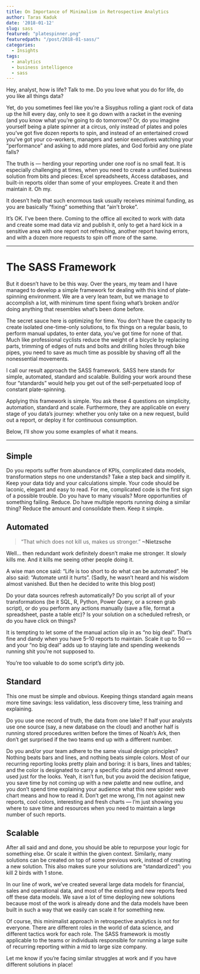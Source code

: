```yaml
---
title: On Importance of Minimalism in Retrospective Analytics
author: Taras Kaduk
date: '2018-01-12'
slug: sass
featured: "platespinner.png"
featuredpath: "/post/2018-01-sass/"
categories:
  - Insights
tags:
  - analytics
  - business intelligence
  - sass
---
```


Hey, analyst, how is life? Talk to me. Do you love what you do for life, do you like all things data?

Yet, do you sometimes feel like you’re a Sisyphus rolling a giant rock of data up the hill every day, only to see it go down with a racket in the evening (and you know what you’re going to do tomorrow)? Or, do you imagine yourself being a plate spinner at a circus, only instead of plates and poles you’ve got five dozen reports to spin, and instead of an entertained crowd you’ve got your co-workers, managers and senior executives watching your “performance” and asking to add more plates, and God forbid any one plate falls?

The truth is — herding your reporting under one roof is no small feat. It is especially challenging at times, when you need to create a unified business solution from bits and pieces: Excel spreadsheets, Access databases, and built-in reports older than some of your employees. Create it and then maintain it. Oh my.

It doesn’t help that such enormous task usually receives minimal funding, as you are basically “fixing” something that “ain’t broke”.

It’s OK. I’ve been there. Coming to the office all excited to work with data and create some mad data viz and publish it, only to get a hard kick in a sensitive area with one report not refreshing, another report having errors, and with a dozen more requests to spin off more of the same.

---

# The SASS Framework

But it doesn’t have to be this way. Over the years, my team and I have managed to develop a simple framework for dealing with this kind of plate-spinning environment. We are a very lean team, but we manage to accomplish a lot, with minimum time spent fixing what’s broken and/or doing anything that resembles what’s been done before.

The secret sauce here is optimizing for time. You don’t have the capacity to create isolated one-time-only solutions, to fix things on a regular basis, to perform manual updates, to enter data, you’ve got time for none of that. Much like professional cyclists reduce the weight of a bicycle by replacing parts, trimming of edges of nuts and bolts and drilling holes through bike pipes, you need to save as much time as possible by shaving off all the nonessential movements.

I call our result approach the SASS framework. SASS here stands for simple, automated, standard and scalable. Building your work around these four “standards” would help you get out of the self-perpetuated loop of constant plate-spinning.

Applying this framework is simple. You ask these 4 questions on simplicity, automation, standard and scale. Furthermore, they are applicable on every stage of you data’s journey: whether you only take on a new request, build out a report, or deploy it for continuous consumption.

Below, I’ll show you some examples of what it means.

---

## Simple

Do you reports suffer from abundance of KPIs, complicated data models, transformation steps no one understands? Take a step back and simplify it. Keep your data tidy and your calculations simple. Your code should be laconic, elegant and easy to read. For me, complicated code is the first sign of a possible trouble. Do you have to many visuals? More opportunities of something failing. Reduce. Do have multiple reports running doing a similar thing? Reduce the amount and consolidate them. Keep it simple.

## Automated

> “That which does not kill us, makes us stronger.” **~Nietzsche**

Well… then redundant work definitely doesn’t make me stronger. It slowly kills me. And it kills me seeing other people doing it.

A wise man once said: “Life is too short to do what can be automated”. He also said: “Automate until it hurts”. (Sadly, he wasn’t heard and his wisdom almost vanished. But then he decided to write this blog post)

Do your data sources refresh automatically? Do you script all of your transformations (be it SQL, R, Python, Power Query, or a screen grab script), or do you perform any actions manually (save a file, format a spreadsheet, paste a table etc)? Is your solution on a scheduled refresh, or do you have click on things?

It is tempting to let some of the manual action slip in as “no big deal”. That’s fine and dandy when you have 5–10 reports to maintain. Scale it up to 50 — and your “no big deal” adds up to staying late and spending weekends running shit you’re not supposed to.

You’re too valuable to do some script’s dirty job.

## Standard

This one must be simple and obvious. Keeping things standard again means more time savings: less validation, less discovery time, less training and explaining.

Do you use one record of truth, the data from one lake? If half your analysts use one source (say, a new database on the cloud) and another half is running stored procedures written before the times of Noah’s Ark, then don’t get surprised if the two teams end up with a different number.

Do you and/or your team adhere to the same visual design principles? Nothing beats bars and lines, and nothing beats simple colors. Most of our recurring reporting looks pretty plain and boring: it is bars, lines and tables; and the color is designated to carry a specific data point and almost never used just for the looks. Yeah, it isn’t fun, but you avoid the decision fatigue, you save time by not coming up with a new palette and new outline, and you don’t spend time explaining your audience what this new spider web chart means and how to read it. Don’t get me wrong, I’m not against new reports, cool colors, interesting and fresh charts — I’m just showing you where to save time and resources when you need to maintain a large number of such reports.

## Scalable

After all said and and done, you should be able to repurpose your logic for something else. Or scale it within the given context. Similarly, many solutions can be created on top of some previous work, instead of creating a new solution. This also makes sure your solutions are “standardized”: you kill 2 birds with 1 stone.

In our line of work, we’ve created several large data models for financial, sales and operational data, and most of the existing and new reports feed off these data models. We save a lot of time deploying new solutions because most of the work is already done and the data models have been built in such a way that we easily can scale it for something new.

Of course, this minimalist approach in retrospective analytics is not for everyone. There are different roles in the world of data science, and different tactics work for each role. The SASS framework is mostly applicable to the teams or individuals responsible for running a large suite of recurring reporting within a mid to large size company.

Let me know if you’re facing similar struggles at work and if you have different solutions in place!
